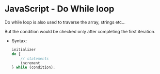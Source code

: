 # JavaScript - Do While loop

Do while loop is also used to traverse the array, strings etc...

But the condition would be checked only after completing the first iteration.

* Syntax:
    ```javascript
    initializer
    do {
        // statements
        increment
    } while (condition);
    ```